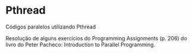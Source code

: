 # Pthread
Códigos paralelos utilizando Pthread

Resolução de alguns exercícios do Programming Assignments (p. 206) do livro do Peter Pacheco: Introduction to Parallel Programming.
